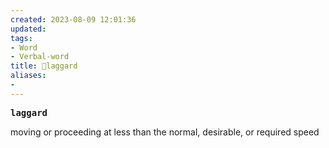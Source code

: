 ```yaml
---
created: 2023-08-09 12:01:36
updated: 
tags: 
- Word
- Verbal-word
title: 🚩laggard
aliases:
- 
---
```


<pre><strong>laggard</strong></pre>
moving or proceeding at less than the normal, desirable, or required speed